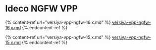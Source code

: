 # Ideco NGFW VPP

{% content-ref url="versiya-vpp-ngfw-16.x.md" %}
[versiya-vpp-ngfw-16.x.md](versiya-vpp-ngfw-16.x.md)
{% endcontent-ref %}

{% content-ref url="versiya-vpp-ngfw-15.x.md" %}
[versiya-vpp-ngfw-15.x.md](versiya-vpp-ngfw-15.x.md)
{% endcontent-ref %}